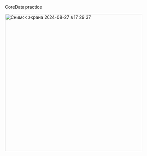 CoreData practice

<img width="447" alt="Снимок экрана 2024-08-27 в 17 29 37" src="https://github.com/user-attachments/assets/dba59565-e410-45d4-ae2b-efb3b5e74ed8">
